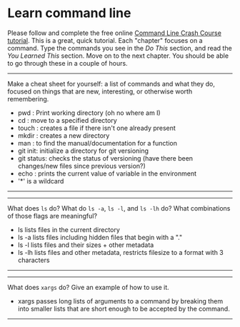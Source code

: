 # Learn command line

Please follow and complete the free online [Command Line Crash Course
tutorial](http://cli.learncodethehardway.org/book/). This is a great,
quick tutorial. Each "chapter" focuses on a command. Type the commands
you see in the _Do This_ section, and read the _You Learned This_
section. Move on to the next chapter. You should be able to go through
these in a couple of hours.


---

Make a cheat sheet for yourself: a list of commands and what they do, focused on things that are new, interesting, or otherwise worth remembering.

* pwd : Print working directory (oh no where am I)
* cd : move to a specified directory
* touch : creates a file if there isn't one already present
* mkdir : creates a new directory
* man : to find the manual/documentation for a function
* git init: initialize a directory for git versioning
* git status: checks the status of versioning (have there been changes/new files since previous version?)
* echo : prints the current value of variable in the environment
* '*' is a wildcard

---


---

What does `ls` do? What do `ls -a`, `ls -l`, and `ls -lh` do? What combinations of those flags are meaningful?

 * ls lists files in the current directory
 * ls -a lists files including hidden files that begin with a "."
 * ls -l lists files and their sizes + other metadata
 * ls -lh lists files and other metadata, restricts filesize to a format with 3 characters


---


---

What does `xargs` do? Give an example of how to use it.

 * xargs passes long lists of arguments to a command by breaking them into smaller lists that are short enough to be accepted by the command. 

---
